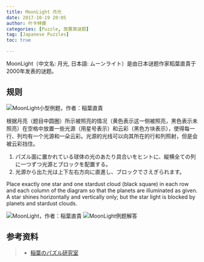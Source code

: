 ```yaml
---
title: MoonLight 月光
date: 2017-10-19 20:05
author: 叶卡林娜
categories: [Puzzle, 放置类谜题]
tag: [Japanese Puzzles]
toc: true

---
```


MoonLight（中文名: 月光, 日本語: ムーンライト）是由日本谜题作家稻葉直貴于2000年发表的谜题。

## 规则

![MoonLight小型例题，作者：稲葉直貴](/images/moonlight.png)

根据月亮（题目中圆圈）所示被照亮的情况（黄色表示这一侧被照亮，黑色表示未照亮）在空格中放置一些光源（用星号表示）和云彩（黑色方块表示），使得每一行、列均有一个光源和一朵云彩。光源的光线可以向其所在的行和列照射，但是会被云彩挡住。


1. パズル面に置かれている球体の光のあたり具合いをヒントに、縦横全ての列に一つずつ光源とブロックを配置する。
2. 光源から出た光は上下左右方向に直進し、ブロックでさえぎられます。


Place exactly one star and one stardust cloud (black square) in each row and each column of the diagram so that the planets are illuminated as given. A star shines horizontally and vertically only; but the star light is blocked by planets and stardust clouds.

![MoonLight，作者：稲葉直貴](/images/moonlight_e.png)
![MoonLight例题解答](/images/moonlight_a.png)

## 参考资料

> - [稲葉のパズル研究室](http://inabapuzzle.com/honkaku/color.html)